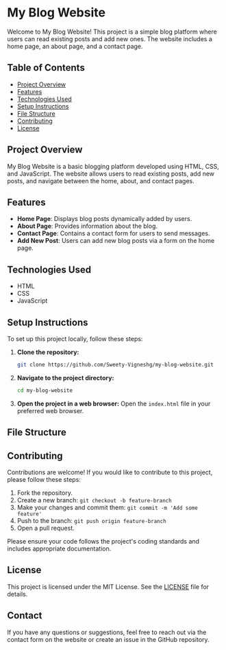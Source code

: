 # My Blog Website

Welcome to My Blog Website! This project is a simple blog platform where users can read existing posts and add new ones. The website includes a home page, an about page, and a contact page.

## Table of Contents
- [Project Overview](#project-overview)
- [Features](#features)
- [Technologies Used](#technologies-used)
- [Setup Instructions](#setup-instructions)
- [File Structure](#file-structure)
- [Contributing](#contributing)
- [License](#license)

## Project Overview

My Blog Website is a basic blogging platform developed using HTML, CSS, and JavaScript. The website allows users to read existing posts, add new posts, and navigate between the home, about, and contact pages.

## Features

- **Home Page**: Displays blog posts dynamically added by users.
- **About Page**: Provides information about the blog.
- **Contact Page**: Contains a contact form for users to send messages.
- **Add New Post**: Users can add new blog posts via a form on the home page.

## Technologies Used

- HTML
- CSS
- JavaScript

## Setup Instructions

To set up this project locally, follow these steps:

1. **Clone the repository:**
    ```bash
    git clone https://github.com/Sweety-Vigneshg/my-blog-website.git
    ```

2. **Navigate to the project directory:**
    ```bash
    cd my-blog-website
    ```

3. **Open the project in a web browser:**
    Open the `index.html` file in your preferred web browser.

## File Structure

## Contributing

Contributions are welcome! If you would like to contribute to this project, please follow these steps:

1. Fork the repository.
2. Create a new branch: `git checkout -b feature-branch`
3. Make your changes and commit them: `git commit -m 'Add some feature'`
4. Push to the branch: `git push origin feature-branch`
5. Open a pull request.

Please ensure your code follows the project's coding standards and includes appropriate documentation.

## License

This project is licensed under the MIT License. See the [LICENSE](LICENSE) file for details.

## Contact

If you have any questions or suggestions, feel free to reach out via the contact form on the website or create an issue in the GitHub repository.


